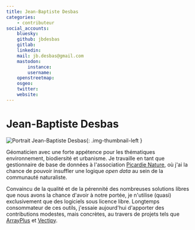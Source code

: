 ```yaml
---
title: Jean-Baptiste Desbas
categories:
    - contributeur
social_accounts:
    bluesky:
    github: jbdesbas
    gitlab:
    linkedin:
    mail: jb.desbas@gmail.com
    mastodon:
        instance:
        username:
    openstreetmap:
    osgeo:
    twitter:
    website:
---
```


# Jean-Baptiste Desbas

<!-- --8<-- [start:author-sign-block] -->

![Portrait Jean-Baptiste Desbas](https://cdn.geotribu.fr/img/internal/contributeurs/jdes.png "Portrait Jean-Baptiste Desbas"){: .img-thumbnail-left }

Géomaticien avec une forte appétence pour les thématiques environnement, biodiersité et urbanisme. Je travaille en tant que gestionnaire de base de données à l'association [Picardie Nature](http://picardie-nature.org), où j'ai la chance de pouvoir insuffler une logique _open data_ au sein de la communauté naturaliste.

Convaincu de la qualité et de la pérennité des nombreuses solutions libres que nous avons la chance d'avoir à notre portée, je n'utilise (quasi) exclusivement que des logiciels sous licence libre. Longtemps consommateur de ces outils, j'essaie aujourd'hui d'apporter des contributions modestes, mais concrètes, au travers de projets tels que [ArrayPlus](https://plugins.qgis.org/plugins/arrayplus/) et [Vectipy](https://github.com/jbdesbas/vectipy).

<!-- --8<-- [end:author-sign-block] -->

